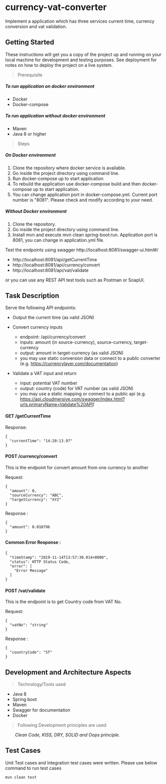 # currency-vat-converter

Implement a application which has three services current time, currency conversion and vat validation.

## Getting Started

These instructions will get you a copy of the project up and running on your local machine for development and testing purposes. See deployment for notes on how to deploy the project on a live system.

> Prerequisite

##### To run application on docker environment

* Docker 
* Docker-compose

##### To run application without docker environment

* Maven
* Java 8 or higher

> Steps

##### On Docker environment

1. Clone the repository where docker service is available.
2. Go inside the project directory using command line.
3. Run docker-compose up to start application
4. To rebuild the application use docker-compose build and then docker-compose up to start application.
5. You can change application port in docker-compose.yml. Current port number is "8081". Please check and modify according to your need.

   
##### Without Docker environment

1. Clone the repository.
2. Go inside the project directory using command line.
3. Install mvn and execute mvn clean spring-boot:run. Application port is 8081, you can change in application.yml file.


Test the endpoints using swagger http://localhost:8081/swagger-ui.html#/


  * http://localhost:8081/api/getCurrentTime
  * http://localhost:8081/api/currency/convert
  * http://localhost:8081/api/vat/validate
  
  or you can use any REST API test tools such as Postman or SoapUI.

## Task Description



Serve the following API endpoints:

* Output the current time (as valid JSON)
* Convert currency inputs
	* endpoint: /api/currency/convert
	* inputs: amount (in source-currency), source-currency, target-currency
	* output: amount in target-currency (as valid JSON)
	* you may use static conversion data or connect to a public converter (e.g. https://currencylayer.com/documentation)

* Validate a VAT input and return
	* input: potential VAT number
	* output: country (code) for VAT number (as valid JSON)
	* you may use a static mapping or connect to a public api (e.g. https://api.cloudmersive.com/swagger/index.html?urls.primaryName=Validate%20API)


#### GET /getCurrentTime

Response:

```
{
  "currentTime": "14:20:13.97"
}
```



#### POST /currency/convert

This is the endpoint for convert amount from one currency to another


Request:

```
{
  "amount": 0,
  "sourceCurrency": "ABC",
  "targetCurrency": "XYZ"
}
```

Response :

```
{
  "amount": 0.010796
}
```

#### Common Error Response :

```
{
  "timeStamp": "2019-11-14T13:57:30.014+0000",
  "status": HTTP Status Code,
  "error": [
    "Error Message"
  ]
}
```


#### POST /vat/validate

This is the endpoint is to get Country code from VAT No.


Request:

```
{
  "vatNo": "string"
}
```

Response :

```
{
  "countryCode": "ST"
}
```

## Development and Architecture Aspects

> Technology/Tools used

* Java 8
* Spring boot
* Maven 
* Swagger for documentation
* Docker

> Following Development principles are used

<I>&nbsp;&nbsp;&nbsp;&nbsp;&nbsp;&nbsp;&nbsp;&nbsp;Clean Code, KISS, DRY, SOLID and Oops principle.</I>

## Test Cases

Unit Test cases and Integration test cases were written. Please use below command to run test cases


```
mvn clean test
```



